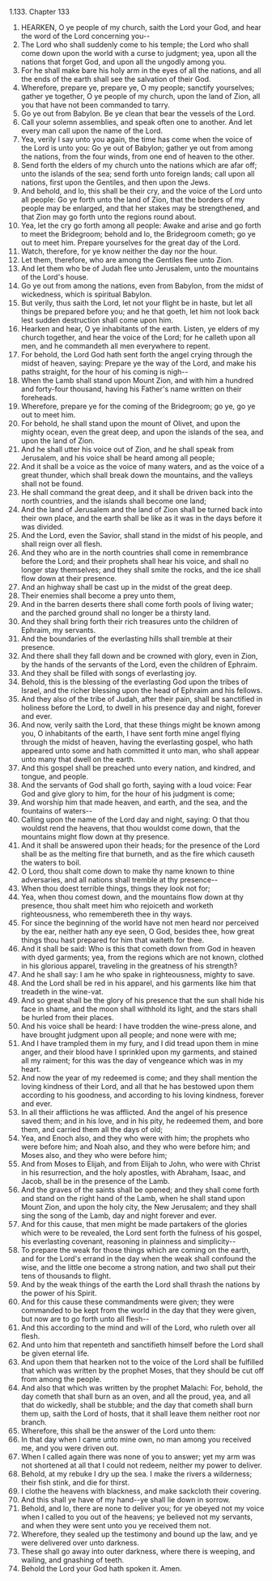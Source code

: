 1.133. Chapter 133
1. HEARKEN, O ye people of my church, saith the Lord your God, and hear the word of the Lord concerning you--
2. The Lord who shall suddenly come to his temple; the Lord who shall come down upon the world with a curse to judgment; yea, upon all the nations that forget God, and upon all the ungodly among you.
3. For he shall make bare his holy arm in the eyes of all the nations, and all the ends of the earth shall see the salvation of their God.
4. Wherefore, prepare ye, prepare ye, O my people; sanctify yourselves; gather ye together, O ye people of my church, upon the land of Zion, all you that have not been commanded to tarry.
5. Go ye out from Babylon. Be ye clean that bear the vessels of the Lord.
6. Call your solemn assemblies, and speak often one to another. And let every man call upon the name of the Lord.
7. Yea, verily I say unto you again, the time has come when the voice of the Lord is unto you: Go ye out of Babylon; gather ye out from among the nations, from the four winds, from one end of heaven to the other.
8. Send forth the elders of my church unto the nations which are afar off; unto the islands of the sea; send forth unto foreign lands; call upon all nations, first upon the Gentiles, and then upon the Jews.
9. And behold, and lo, this shall be their cry, and the voice of the Lord unto all people: Go ye forth unto the land of Zion, that the borders of my people may be enlarged, and that her stakes may be strengthened, and that Zion may go forth unto the regions round about.
10. Yea, let the cry go forth among all people: Awake and arise and go forth to meet the Bridegroom; behold and lo, the Bridegroom cometh; go ye out to meet him. Prepare yourselves for the great day of the Lord.
11. Watch, therefore, for ye know neither the day nor the hour.
12. Let them, therefore, who are among the Gentiles flee unto Zion.
13. And let them who be of Judah flee unto Jerusalem, unto the mountains of the Lord's house.
14. Go ye out from among the nations, even from Babylon, from the midst of wickedness, which is spiritual Babylon.
15. But verily, thus saith the Lord, let not your flight be in haste, but let all things be prepared before you; and he that goeth, let him not look back lest sudden destruction shall come upon him.
16. Hearken and hear, O ye inhabitants of the earth. Listen, ye elders of my church together, and hear the voice of the Lord; for he calleth upon all men, and he commandeth all men everywhere to repent.
17. For behold, the Lord God hath sent forth the angel crying through the midst of heaven, saying: Prepare ye the way of the Lord, and make his paths straight, for the hour of his coming is nigh--
18. When the Lamb shall stand upon Mount Zion, and with him a hundred and forty-four thousand, having his Father's name written on their foreheads.
19. Wherefore, prepare ye for the coming of the Bridegroom; go ye, go ye out to meet him.
20. For behold, he shall stand upon the mount of Olivet, and upon the mighty ocean, even the great deep, and upon the islands of the sea, and upon the land of Zion.
21. And he shall utter his voice out of Zion, and he shall speak from Jerusalem, and his voice shall be heard among all people;
22. And it shall be a voice as the voice of many waters, and as the voice of a great thunder, which shall break down the mountains, and the valleys shall not be found.
23. He shall command the great deep, and it shall be driven back into the north countries, and the islands shall become one land;
24. And the land of Jerusalem and the land of Zion shall be turned back into their own place, and the earth shall be like as it was in the days before it was divided.
25. And the Lord, even the Savior, shall stand in the midst of his people, and shall reign over all flesh.
26. And they who are in the north countries shall come in remembrance before the Lord; and their prophets shall hear his voice, and shall no longer stay themselves; and they shall smite the rocks, and the ice shall flow down at their presence.
27. And an highway shall be cast up in the midst of the great deep.
28. Their enemies shall become a prey unto them,
29. And in the barren deserts there shall come forth pools of living water; and the parched ground shall no longer be a thirsty land.
30. And they shall bring forth their rich treasures unto the children of Ephraim, my servants.
31. And the boundaries of the everlasting hills shall tremble at their presence.
32. And there shall they fall down and be crowned with glory, even in Zion, by the hands of the servants of the Lord, even the children of Ephraim.
33. And they shall be filled with songs of everlasting joy.
34. Behold, this is the blessing of the everlasting God upon the tribes of Israel, and the richer blessing upon the head of Ephraim and his fellows.
35. And they also of the tribe of Judah, after their pain, shall be sanctified in holiness before the Lord, to dwell in his presence day and night, forever and ever.
36. And now, verily saith the Lord, that these things might be known among you, O inhabitants of the earth, I have sent forth mine angel flying through the midst of heaven, having the everlasting gospel, who hath appeared unto some and hath committed it unto man, who shall appear unto many that dwell on the earth.
37. And this gospel shall be preached unto every nation, and kindred, and tongue, and people.
38. And the servants of God shall go forth, saying with a loud voice: Fear God and give glory to him, for the hour of his judgment is come;
39. And worship him that made heaven, and earth, and the sea, and the fountains of waters--
40. Calling upon the name of the Lord day and night, saying: O that thou wouldst rend the heavens, that thou wouldst come down, that the mountains might flow down at thy presence.
41. And it shall be answered upon their heads; for the presence of the Lord shall be as the melting fire that burneth, and as the fire which causeth the waters to boil.
42. O Lord, thou shalt come down to make thy name known to thine adversaries, and all nations shall tremble at thy presence--
43. When thou doest terrible things, things they look not for;
44. Yea, when thou comest down, and the mountains flow down at thy presence, thou shalt meet him who rejoiceth and worketh righteousness, who remembereth thee in thy ways.
45. For since the beginning of the world have not men heard nor perceived by the ear, neither hath any eye seen, O God, besides thee, how great things thou hast prepared for him that waiteth for thee.
46. And it shall be said: Who is this that cometh down from God in heaven with dyed garments; yea, from the regions which are not known, clothed in his glorious apparel, traveling in the greatness of his strength?
47. And he shall say: I am he who spake in righteousness, mighty to save.
48. And the Lord shall be red in his apparel, and his garments like him that treadeth in the wine-vat.
49. And so great shall be the glory of his presence that the sun shall hide his face in shame, and the moon shall withhold its light, and the stars shall be hurled from their places.
50. And his voice shall be heard: I have trodden the wine-press alone, and have brought judgment upon all people; and none were with me;
51. And I have trampled them in my fury, and I did tread upon them in mine anger, and their blood have I sprinkled upon my garments, and stained all my raiment; for this was the day of vengeance which was in my heart.
52. And now the year of my redeemed is come; and they shall mention the loving kindness of their Lord, and all that he has bestowed upon them according to his goodness, and according to his loving kindness, forever and ever.
53. In all their afflictions he was afflicted. And the angel of his presence saved them; and in his love, and in his pity, he redeemed them, and bore them, and carried them all the days of old;
54. Yea, and Enoch also, and they who were with him; the prophets who were before him; and Noah also, and they who were before him; and Moses also, and they who were before him;
55. And from Moses to Elijah, and from Elijah to John, who were with Christ in his resurrection, and the holy apostles, with Abraham, Isaac, and Jacob, shall be in the presence of the Lamb.
56. And the graves of the saints shall be opened; and they shall come forth and stand on the right hand of the Lamb, when he shall stand upon Mount Zion, and upon the holy city, the New Jerusalem; and they shall sing the song of the Lamb, day and night forever and ever.
57. And for this cause, that men might be made partakers of the glories which were to be revealed, the Lord sent forth the fulness of his gospel, his everlasting covenant, reasoning in plainness and simplicity--
58. To prepare the weak for those things which are coming on the earth, and for the Lord's errand in the day when the weak shall confound the wise, and the little one become a strong nation, and two shall put their tens of thousands to flight.
59. And by the weak things of the earth the Lord shall thrash the nations by the power of his Spirit.
60. And for this cause these commandments were given; they were commanded to be kept from the world in the day that they were given, but now are to go forth unto all flesh--
61. And this according to the mind and will of the Lord, who ruleth over all flesh.
62. And unto him that repenteth and sanctifieth himself before the Lord shall be given eternal life.
63. And upon them that hearken not to the voice of the Lord shall be fulfilled that which was written by the prophet Moses, that they should be cut off from among the people.
64. And also that which was written by the prophet Malachi: For, behold, the day cometh that shall burn as an oven, and all the proud, yea, and all that do wickedly, shall be stubble; and the day that cometh shall burn them up, saith the Lord of hosts, that it shall leave them neither root nor branch.
65. Wherefore, this shall be the answer of the Lord unto them:
66. In that day when I came unto mine own, no man among you received me, and you were driven out.
67. When I called again there was none of you to answer; yet my arm was not shortened at all that I could not redeem, neither my power to deliver.
68. Behold, at my rebuke I dry up the sea. I make the rivers a wilderness; their fish stink, and die for thirst.
69. I clothe the heavens with blackness, and make sackcloth their covering.
70. And this shall ye have of my hand--ye shall lie down in sorrow.
71. Behold, and lo, there are none to deliver you; for ye obeyed not my voice when I called to you out of the heavens; ye believed not my servants, and when they were sent unto you ye received them not.
72. Wherefore, they sealed up the testimony and bound up the law, and ye were delivered over unto darkness.
73. These shall go away into outer darkness, where there is weeping, and wailing, and gnashing of teeth.
74. Behold the Lord your God hath spoken it. Amen.

